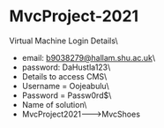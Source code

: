 # MvcProject-2021

Virtual Machine Login Details\
- email: b9038279@hallam.shu.ac.uk\
- password: DaHustla123\
- Details to access CMS\
- Username = Oojeabulu\
- Password = Passw0rd$\
- Name of solution\
- MvcProject2021--->MvcShoes
